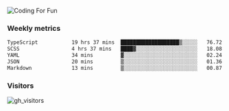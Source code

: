 ![Coding For Fun](https://glitch-art.vercel.app/api/simple?word=<Rise%20/>)

### Weekly metrics

<!--START_SECTION:waka-->

```txt
TypeScript           19 hrs 37 mins  ███████████████████▒░░░░░   76.72 %
SCSS                 4 hrs 37 mins   ████▓░░░░░░░░░░░░░░░░░░░░   18.08 %
YAML                 34 mins         ▓░░░░░░░░░░░░░░░░░░░░░░░░   02.24 %
JSON                 20 mins         ▒░░░░░░░░░░░░░░░░░░░░░░░░   01.36 %
Markdown             13 mins         ▒░░░░░░░░░░░░░░░░░░░░░░░░   00.87 %
```

<!--END_SECTION:waka-->


### Visitors
![gh_visitors](https://profile-counter.glitch.me/okyiww/count.svg)